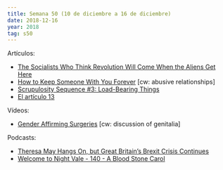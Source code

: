 ```yaml
---
title: Semana 50 (10 de diciembre a 16 de diciembre)
date: 2018-12-16
year: 2018
tag: s50
---
```


Artículos:

- [The Socialists Who Think Revolution Will Come When the Aliens Get Here](https://www.vice.com/en_us/article/dpw5aj/posadism-trotskyism-guillermo-almeyra-interview-876)
- [How to Keep Someone With You Forever](http://www.issendai.com/psychology/sick-systems.html) [cw: abusive relationships]
- [Scrupulosity Sequence #3: Load-Bearing Things](https://thingofthings.wordpress.com/2018/12/13/scrupulosity-sequence-3-load-bearing-things/)
- [El artículo 13](https://asihablociceron.blogspot.com/2018/12/el-articulo-13.html)

Vídeos:

- [Gender Affirming Surgeries](https://www.youtube.com/watch?v=Nm5_R_WQpPg) [cw: discussion of genitalia]

Podcasts:

- [Theresa May Hangs On, but Great Britain’s Brexit Crisis Continues](https://www.newyorker.com/podcast/political-scene/theresa-may-hangs-on-but-great-britains-brexit-crisis-continues)
- [Welcome to Night Vale - 140 - A Blood Stone Carol](https://radiopublic.com/welcome-to-night-vale-3GZp96/ep/s1!9e49a)
